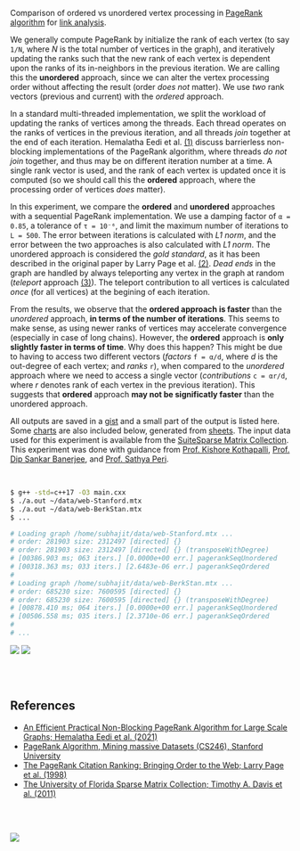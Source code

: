 Comparison of ordered vs unordered vertex processing in [PageRank algorithm] for
[link analysis].

We generally compute PageRank by initialize the rank of each vertex (to say
`1/N`, where *N* is the total number of vertices in the graph), and iteratively
updating the ranks such that the new rank of each vertex is dependent upon the
ranks of its in-neighbors in the previous iteration. We are calling this the
**unordered** approach, since we can alter the vertex processing order without
affecting the result (order *does not* matter). We use *two* rank vectors
(previous and current) with the *ordered* approach.

In a standard multi-threaded implementation, we split the workload of updating
the ranks of vertices among the threads. Each thread operates on the ranks of
vertices in the previous iteration, and all threads *join* together at the end
of each iteration. Hemalatha Eedi et al. [(1)] discuss barrierless non-blocking
implementations of the PageRank algorithm, where threads *do not join*
together, and thus may be on different iteration number at a time. A single rank
vector is used, and the rank of each vertex is updated once it is computed (so
we should call this the **ordered** approach, where the processing order of
vertices *does* matter).

In this experiment, we compare the **ordered** and **unordered** approaches with
a sequential PageRank implementation. We use a damping factor of `α = 0.85`, a
tolerance of `τ = 10⁻⁶`, and limit the maximum number of iterations to `L = 500`.
The error between iterations is calculated with *L1 norm*, and the error
between the two approaches is also calculated with *L1 norm*. The unordered
approach is considered the *gold standard*, as it has been described in the
original paper by Larry Page et al. [(2)]. *Dead ends* in the graph are handled
by always teleporting any vertex in the graph at random (*teleport* approach
[(3)]). The teleport contribution to all vertices is calculated *once* (for all
vertices) at the begining of each iteration.

From the results, we observe that the **ordered approach is faster** than the
*unordered* approach, **in terms of the number of iterations**. This seems to
make sense, as using newer ranks of vertices may accelerate convergence
(especially in case of long chains). However, the **ordered** approach is **only**
**slightly faster in terms of time**. Why does this happen? This might be due to
having to access two different vectors (*factors* `f = α/d`, where *d* is the
out-degree of each vertex; and *ranks* `r`), when compared to the *unordered*
approach where we need to access a single vector (*contributions* `c = αr/d`,
where *r* denotes rank of each vertex in the previous iteration). This suggests
that **ordered** approach **may not be significatly faster** than the unordered
approach.

All outputs are saved in a [gist] and a small part of the output is listed here.
Some [charts] are also included below, generated from [sheets]. The input data
used for this experiment is available from the [SuiteSparse Matrix Collection].
This experiment was done with guidance from [Prof. Kishore Kothapalli],
[Prof. Dip Sankar Banerjee], and [Prof. Sathya Peri].

<br>

```bash
$ g++ -std=c++17 -O3 main.cxx
$ ./a.out ~/data/web-Stanford.mtx
$ ./a.out ~/data/web-BerkStan.mtx
$ ...

# Loading graph /home/subhajit/data/web-Stanford.mtx ...
# order: 281903 size: 2312497 [directed] {}
# order: 281903 size: 2312497 [directed] {} (transposeWithDegree)
# [00386.903 ms; 063 iters.] [0.0000e+00 err.] pagerankSeqUnordered
# [00318.363 ms; 033 iters.] [2.6483e-06 err.] pagerankSeqOrdered
#
# Loading graph /home/subhajit/data/web-BerkStan.mtx ...
# order: 685230 size: 7600595 [directed] {}
# order: 685230 size: 7600595 [directed] {} (transposeWithDegree)
# [00878.410 ms; 064 iters.] [0.0000e+00 err.] pagerankSeqUnordered
# [00506.558 ms; 035 iters.] [2.3710e-06 err.] pagerankSeqOrdered
#
# ...
```

[![](https://i.imgur.com/2lN0NdN.png)][sheetp]
[![](https://i.imgur.com/2EpBpif.png)][sheetp]

<br>
<br>


## References

- [An Efficient Practical Non-Blocking PageRank Algorithm for Large Scale Graphs; Hemalatha Eedi et al. (2021)](https://ieeexplore.ieee.org/document/9407114)
- [PageRank Algorithm, Mining massive Datasets (CS246), Stanford University](https://www.youtube.com/watch?v=ke9g8hB0MEo)
- [The PageRank Citation Ranking: Bringing Order to the Web; Larry Page et al. (1998)](https://citeseerx.ist.psu.edu/viewdoc/summary?doi=10.1.1.38.5427)
- [The University of Florida Sparse Matrix Collection; Timothy A. Davis et al. (2011)](https://doi.org/10.1145/2049662.2049663)

<br>
<br>


[![](https://i.imgur.com/oTdO0LJ.jpg)](https://www.youtube.com/watch?v=2zQb_OitsaY)<br>


[(1)]: https://ieeexplore.ieee.org/document/9407114
[(2)]: https://citeseerx.ist.psu.edu/viewdoc/summary?doi=10.1.1.38.5427
[(3)]: https://gist.github.com/wolfram77/94c38b9cfbf0c855e5f42fa24a8602fc
[Prof. Dip Sankar Banerjee]: https://sites.google.com/site/dipsankarban/
[Prof. Kishore Kothapalli]: https://faculty.iiit.ac.in/~kkishore/
[Prof. Sathya Peri]: https://people.iith.ac.in/sathya_p/
[PageRank algorithm]: https://en.wikipedia.org/wiki/PageRank
[link analysis]: https://en.wikipedia.org/wiki/Network_theory#Link_analysis
[SuiteSparse Matrix Collection]: https://sparse.tamu.edu
[gist]: https://gist.github.com/wolfram77/e830a5422a8f3ef404af1e91c47b3fc5
[charts]: https://imgur.com/a/Smdzg5m
[sheets]: https://docs.google.com/spreadsheets/d/1HbHH3Vu_nPNTGdK3mGo0MVrde7hqdQFgDcsyodjOHhw/edit?usp=sharing
[sheetp]: https://docs.google.com/spreadsheets/d/e/2PACX-1vRNcm2xZ7wKrGhWoMd_XSuCSAk9S-mmfzlgApbz-AbLWkeEXWWfW7883WGUF4C3WuI7Yvk9DCL17pbV/pubhtml
